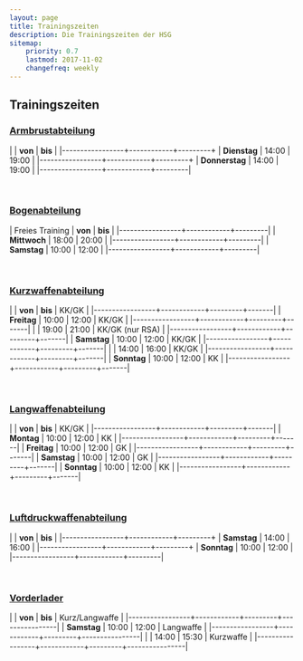 ```yaml
---
layout: page
title: Trainingszeiten
description: Die Trainingszeiten der HSG
sitemap:
    priority: 0.7
    lastmod: 2017-11-02
    changefreq: weekly
---
```


## Trainingszeiten


### [Armbrustabteilung](../abteilungen/armbrust)

|                 |   **von**  | **bis** |
|-----------------+------------+---------+
| **Dienstag**    |    14:00   |  19:00  |
|-----------------+------------+---------+
| **Donnerstag**  |    14:00   |  19:00  |
|-----------------+------------+---------|

<br>

### [Bogenabteilung](../abteilungen/bogen)

| Freies Training |   **von**  | **bis** |
|-----------------+------------+---------|
| **Mittwoch**    |    18:00   |  20:00  |
|-----------------+------------+---------|
| **Samstag**     |    10:00   |  12:00  |
|-----------------+------------+---------|

<br>

### [Kurzwaffenabteilung](../abteilungen/kurzwaffen)

|                 |   **von**  | **bis** | KK/GK |
|-----------------+------------+---------+-------|
| **Freitag**     |    10:00   |  12:00  | KK/GK |
|-----------------+------------+---------+-------|
|                 |    19:00   |  21:00  | KK/GK (nur RSA) |
|-----------------+------------+---------+-------|
| **Samstag**     |    10:00   |  12:00  | KK/GK |
|-----------------+------------+---------+-------|
|                 |    14:00   |  16:00  | KK/GK |
|-----------------+------------+---------+-------|
| **Sonntag**     |    10:00   |  12:00  | KK    |
|-----------------+------------+---------+-------|

<br>

### [Langwaffenabteilung](../abteilungen/langwaffen)

|                 |   **von**  | **bis** | KK/GK |
|-----------------+------------+---------+-------|
| **Montag**      |    10:00   |  12:00  | KK    |
|-----------------+------------+---------+-------|
| **Freitag**     |    10:00   |  12:00  | GK    |
|-----------------+------------+---------+-------|
| **Samstag**     |    10:00   |  12:00  | GK    |
|-----------------+------------+---------+-------|
| **Sonntag**     |    10:00   |  12:00  | KK    |
|-----------------+------------+---------+-------|

<br>

### [Luftdruckwaffenabteilung](../abteilungen/luftdruck)

|                 |   **von**  | **bis** |
|-----------------+------------+---------+
| **Samstag**     |    14:00   |  16:00  |
|-----------------+------------+---------+
| **Sonntag**     |    10:00   |  12:00  |
|-----------------+------------+---------|

<br>

### [Vorderlader](../abteilungen/vorderlader)


|                 |   **von**  | **bis** | Kurz/Langwaffe |
|-----------------+------------+---------+----------------|
| **Samstag**     |    10:00   |  12:00  | Langwaffe      |
|-----------------+------------+---------+----------------|
|                 |    14:00   |  15:30  | Kurzwaffe      |
|-----------------+------------+---------+----------------|
